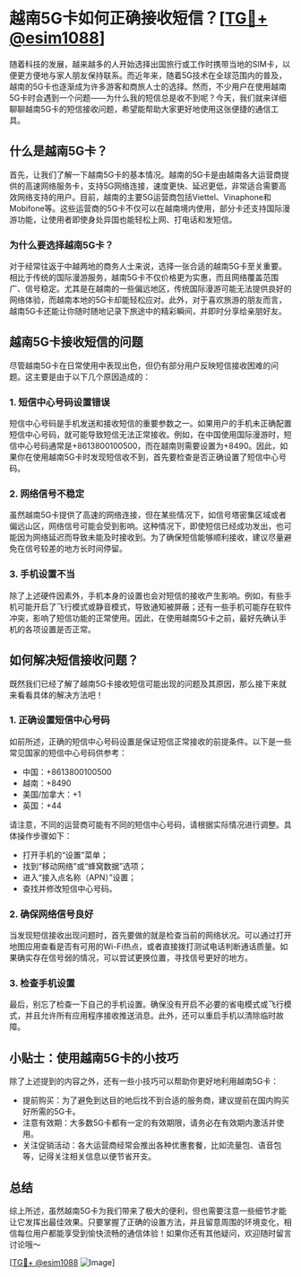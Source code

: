 # 越南5G卡如何正确接收短信？[[TG💪+ @esim1088](https://t.me/s/esim1088)]

随着科技的发展，越来越多的人开始选择出国旅行或工作时携带当地的SIM卡，以便更方便地与家人朋友保持联系。而近年来，随着5G技术在全球范围内的普及，越南的5G卡也逐渐成为许多游客和商旅人士的选择。然而，不少用户在使用越南5G卡时会遇到一个问题——为什么我的短信总是收不到呢？今天，我们就来详细聊聊越南5G卡的短信接收问题，希望能帮助大家更好地使用这张便捷的通信工具。

## 什么是越南5G卡？

首先，让我们了解一下越南5G卡的基本情况。越南的5G卡是由越南各大运营商提供的高速网络服务卡，支持5G网络连接，速度更快、延迟更低，非常适合需要高效网络支持的用户。目前，越南的主要5G运营商包括Viettel、Vinaphone和Mobifone等。这些运营商的5G卡不仅可以在越南境内使用，部分卡还支持国际漫游功能，让使用者即使身处异国也能轻松上网、打电话和发短信。

### 为什么要选择越南5G卡？

对于经常往返于中越两地的商务人士来说，选择一张合适的越南5G卡至关重要。相比于传统的国际漫游服务，越南5G卡不仅价格更为实惠，而且网络覆盖范围广、信号稳定。尤其是在越南的一些偏远地区，传统国际漫游可能无法提供良好的网络体验，而越南本地的5G卡却能轻松应对。此外，对于喜欢旅游的朋友而言，越南5G卡还能让你随时随地记录下旅途中的精彩瞬间，并即时分享给亲朋好友。

## 越南5G卡接收短信的问题

尽管越南5G卡在日常使用中表现出色，但仍有部分用户反映短信接收困难的问题。这主要是由于以下几个原因造成的：

### 1. 短信中心号码设置错误

短信中心号码是手机发送和接收短信的重要参数之一。如果用户的手机未正确配置短信中心号码，就可能导致短信无法正常接收。例如，在中国使用国际漫游时，短信中心号码通常是+8613800100500，而在越南则需要设置为+8490。因此，如果你在使用越南5G卡时发现短信收不到，首先要检查是否正确设置了短信中心号码。

### 2. 网络信号不稳定

虽然越南5G卡提供了高速的网络连接，但在某些情况下，如信号塔密集区域或者偏远山区，网络信号可能会受到影响。这种情况下，即使短信已经成功发出，也可能因为网络延迟而导致未能及时接收到。为了确保短信能够顺利接收，建议尽量避免在信号较差的地方长时间停留。

### 3. 手机设置不当

除了上述硬件因素外，手机本身的设置也会对短信的接收产生影响。例如，有些手机可能开启了飞行模式或静音模式，导致通知被屏蔽；还有一些手机可能存在软件冲突，影响了短信功能的正常使用。因此，在使用越南5G卡之前，最好先确认手机的各项设置是否正常。

## 如何解决短信接收问题？

既然我们已经了解了越南5G卡接收短信可能出现的问题及其原因，那么接下来就来看看具体的解决方法吧！

### 1. 正确设置短信中心号码

如前所述，正确的短信中心号码设置是保证短信正常接收的前提条件。以下是一些常见国家的短信中心号码供参考：

- 中国：+8613800100500
- 越南：+8490
- 美国/加拿大：+1
- 英国：+44

请注意，不同的运营商可能有不同的短信中心号码，请根据实际情况进行调整。具体操作步骤如下：

- 打开手机的“设置”菜单；
- 找到“移动网络”或“蜂窝数据”选项；
- 进入“接入点名称（APN）”设置；
- 查找并修改短信中心号码。

### 2. 确保网络信号良好

当发现短信接收出现问题时，首先要做的就是检查当前的网络状况。可以通过打开地图应用查看是否有可用的Wi-Fi热点，或者直接拨打测试电话判断通话质量。如果确实存在信号弱的情况，可以尝试更换位置，寻找信号更好的地方。

### 3. 检查手机设置

最后，别忘了检查一下自己的手机设置。确保没有开启不必要的省电模式或飞行模式，并且允许所有应用程序接收推送消息。此外，还可以重启手机以清除临时故障。

## 小贴士：使用越南5G卡的小技巧

除了上述提到的内容之外，还有一些小技巧可以帮助你更好地利用越南5G卡：

- 提前购买：为了避免到达目的地后找不到合适的服务商，建议提前在国内购买好所需的5G卡。
- 注意有效期：大多数5G卡都有一定的有效期限，请务必在有效期内激活并使用。
- 关注促销活动：各大运营商经常会推出各种优惠套餐，比如流量包、语音包等，记得关注相关信息以便节省开支。

## 总结

综上所述，虽然越南5G卡为我们带来了极大的便利，但也需要注意一些细节才能让它发挥出最佳效果。只要掌握了正确的设置方法，并且留意周围的环境变化，相信每位用户都能享受到愉快流畅的通信体验！如果你还有其他疑问，欢迎随时留言讨论哦～

[[TG💪+ @esim1088](https://t.me/s/esim1088) ![Image](https://i.postimg.cc/4NQfJmqS/Snipaste-2025-05-13-00-14-12.png)]